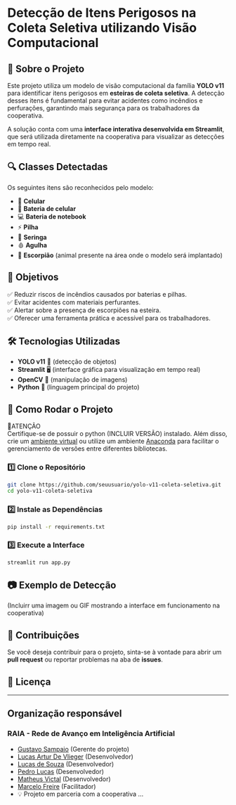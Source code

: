 # Detecção de Itens Perigosos na Coleta Seletiva utilizando Visão Computacional

## 📌 Sobre o Projeto
Este projeto utiliza um modelo de visão computacional da família **YOLO v11** para identificar itens perigosos em **esteiras de coleta seletiva**. A detecção desses itens é fundamental para evitar acidentes como incêndios e perfurações, garantindo mais segurança para os trabalhadores da cooperativa.

A solução conta com uma **interface interativa desenvolvida em Streamlit**, que será utilizada diretamente na cooperativa para visualizar as detecções em tempo real.

## 🔍 Classes Detectadas
Os seguintes itens são reconhecidos pelo modelo:
- 📱 **Celular**
- 🔋 **Bateria de celular**
- 💻 **Bateria de notebook**
- ⚡ **Pilha**
- 💉 **Seringa**
- 🩸 **Agulha**
- 🦂 **Escorpião** (animal presente na área onde o modelo será implantado)

## 🎯 Objetivos
✅ Reduzir riscos de incêndios causados por baterias e pilhas. \
✅ Evitar acidentes com materiais perfurantes.\
✅ Alertar sobre a presença de escorpiões na esteira.\
✅ Oferecer uma ferramenta prática e acessível para os trabalhadores.

## 🛠️ Tecnologias Utilizadas
- **YOLO v11** 📸 (detecção de objetos)
- **Streamlit** 🖥️ (interface gráfica para visualização em tempo real)
- **OpenCV** 🎥 (manipulação de imagens)
- **Python** 🐍 (linguagem principal do projeto)

## 🚀 Como Rodar o Projeto
 🚨ATENÇÃO\
 Certifique-se de possuir o python (INCLUIR VERSÃO) instalado. Além disso, crie um [ambiente virtual](https://docs.python.org/3/library/venv.html) ou utilize um ambiente [Anaconda](https://www.anaconda.com/) para facilitar o gerenciamento de versões entre diferentes bibliotecas.
### 1️⃣ Clone o Repositório
```bash
git clone https://github.com/seuusuario/yolo-v11-coleta-seletiva.git
cd yolo-v11-coleta-seletiva
```

### 2️⃣ Instale as Dependências
```bash
pip install -r requirements.txt
```

### 3️⃣ Execute a Interface
```bash
streamlit run app.py
```

## 📷 Exemplo de Detecção
(Incluirr uma imagem ou GIF mostrando a interface em funcionamento na cooperativa)

## 📌 Contribuições
Se você deseja contribuir para o projeto, sinta-se à vontade para abrir um **pull request** ou reportar problemas na aba de **issues**.

## 📜 Licença


---
 ## Organização responsável 
 ### RAIA - Rede de Avanço em Inteligência Artificial 
- [Gustavo Sampaio](https://www.linkedin.com/in/gussampaio/) (Gerente do projeto) 
- [Lucas Artur De Vlieger](https://www.linkedin.com/in/artur-de-vlieger-336829252/) (Desenvolvedor) 
- [Lucas de Souza](https://www.linkedin.com/in/lucas-de-souza-brandão-590b1228b/) (Desenvolvedor)
- [Pedro Lucas](https://www.linkedin.com/in/pedro-lucas-figueiredo-bahiense/) (Desenvolvedor)
- [Matheus Victal](https://www.linkedin.com/in/matheus-victal-cerqueira-2a35251b3/) (Desenvolvedor)
- [Marcelo Freire](https://www.linkedin.com/in/marcelosfreires/) (Facilitador)
- 💡 Projeto em parceria com a cooperativa ...

